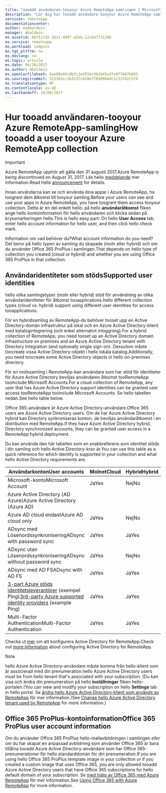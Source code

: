```yaml
---
title: "aaaAdd användaren-tooyour Azure RemoteApp-samlingen | Microsoft Docs"
description: "Lär dig hur tooadd användare tooyour Azure RemoteApp-samling"
services: remoteapp
documentationcenter: 
author: msmbaldwin
manager: mbaldwin
ms.assetid: 6b751fd2-2b11-499f-a2eb-12cb47f3129b
ms.service: remoteapp
ms.workload: compute
ms.tgt_pltfrm: na
ms.devlang: na
ms.topic: article
ms.date: 04/26/2017
ms.author: mbaldwin
ms.openlocfilehash: 0ae88e04c8bfc2ed55dc963945ed7e9ff687b603
ms.sourcegitcommit: 523283cc1b3c37c428e77850964dc1c33742c5f0
ms.translationtype: MT
ms.contentlocale: sv-SE
ms.lasthandoff: 10/06/2017
---
```

# <a name="how-tooadd-a-user-tooyour-azure-remoteapp-collection"></a><span data-ttu-id="8939b-103">Hur tooadd användaren-tooyour Azure RemoteApp-samling</span><span class="sxs-lookup"><span data-stu-id="8939b-103">How tooadd a user tooyour Azure RemoteApp collection</span></span>
> [!IMPORTANT]
> <span data-ttu-id="8939b-104">Azure RemoteApp upphör att gälla den 31 augusti 2017.</span><span class="sxs-lookup"><span data-stu-id="8939b-104">Azure RemoteApp is being discontinued on August 31, 2017.</span></span> <span data-ttu-id="8939b-105">Läs hello [meddelande](https://go.microsoft.com/fwlink/?linkid=821148) mer information.</span><span class="sxs-lookup"><span data-stu-id="8939b-105">Read hello [announcement](https://go.microsoft.com/fwlink/?linkid=821148) for details.</span></span>
> 
> 

<span data-ttu-id="8939b-106">Innan användarna kan se och använda dina appar i Azure RemoteApp, ha toogrant dem åtkomst till tooyour samling.</span><span class="sxs-lookup"><span data-stu-id="8939b-106">Before your users can see and use your apps in Azure RemoteApp, you have toogrant them access tooyour collection.</span></span> <span data-ttu-id="8939b-107">Detta är en del enkelt hello: på hello **användaråtkomst** fliken ange hello kontoinformation för hello användaren och klicka sedan på kryssmarkeringen hello.</span><span class="sxs-lookup"><span data-stu-id="8939b-107">This is hello easy part: On hello **User Access** tab, enter hello account information for hello user, and then click hello check mark.</span></span>

<span data-ttu-id="8939b-108">Information om vad behöver du?</span><span class="sxs-lookup"><span data-stu-id="8939b-108">What account information do you need?</span></span> <span data-ttu-id="8939b-109">Det beror på hello typen av samling du skapade (moln eller hybrid) och om du använder Office 365 ProPlus i samlingen.</span><span class="sxs-lookup"><span data-stu-id="8939b-109">That depends on hello type of collection you created (cloud or hybrid) and whether you are using Office 365 ProPlus in that collection.</span></span>

## <a name="supported-user-identities"></a><span data-ttu-id="8939b-110">Användaridentiteter som stöds</span><span class="sxs-lookup"><span data-stu-id="8939b-110">Supported user identities</span></span>
<span data-ttu-id="8939b-111">hello olika samlingstyper (moln eller hybrid) stöd för användning av olika användaridentiteter för åtkomst tooapplications.</span><span class="sxs-lookup"><span data-stu-id="8939b-111">hello different collection types (cloud vs. hybrid) support using different user identities for access tooapplications.</span></span>  

<span data-ttu-id="8939b-112">För en hybridsamling av RemoteApp-du behöver tooset upp en Active Directory-domän infrastruktur på lokal och en Azure Active Directory-klient med katalogintegrering (och enkel alternativt inloggning).</span><span class="sxs-lookup"><span data-stu-id="8939b-112">For a hybrid collection of RemoteApp, you need tooset up an Active Directory domain infrastructure on premises and an Azure Active Directory tenant with Directory Integration (and optionally single sign-on).</span></span> <span data-ttu-id="8939b-113">Dessutom måste toocreate vissa Active Directory-objekt i hello lokala katalog.</span><span class="sxs-lookup"><span data-stu-id="8939b-113">Additionally, you need toocreate some Active Directory objects in hello on-premises directory.</span></span>  

<span data-ttu-id="8939b-114">För en molnsamling i RemoteApp-kan användare som har stöd för identiteter för Azure Active Directory beviljas användaren åtkomst tooRemoteApp tooinclude Microsoft Accounts.</span><span class="sxs-lookup"><span data-stu-id="8939b-114">For a cloud collection of RemoteApp, any user that has Azure Active Directory support identities can be granted user access tooRemoteApp tooinclude Microsoft Accounts.</span></span>  <span data-ttu-id="8939b-115">Se hello tabellen nedan.</span><span class="sxs-lookup"><span data-stu-id="8939b-115">See hello table below.</span></span>

<span data-ttu-id="8939b-116">Office 365-användare är Azure Active Directory-användare.</span><span class="sxs-lookup"><span data-stu-id="8939b-116">Office 365 users are Azure Active Directory users.</span></span> <span data-ttu-id="8939b-117">Om de har Azure Active Directory hybrid kan Directory synkroniseras konton, de beviljas användaråtkomst i en distribution med RemoteApp.</span><span class="sxs-lookup"><span data-stu-id="8939b-117">If they have Azure Active Directory hybrid, Directory synchronized accounts, they can be granted user access in a RemoteApp hybrid deployment.</span></span>   

<span data-ttu-id="8939b-118">Du kan använda den här tabellen som en snabbreferens som identitet stöds i din samling och hello Active Directory-krav är.</span><span class="sxs-lookup"><span data-stu-id="8939b-118">You can use this table as a quick reference for which identity is supported in your collection and what hello Active Directory requirements are.</span></span>

| <span data-ttu-id="8939b-119">Användarkonton</span><span class="sxs-lookup"><span data-stu-id="8939b-119">User accounts</span></span> | <span data-ttu-id="8939b-120">Molnet</span><span class="sxs-lookup"><span data-stu-id="8939b-120">Cloud</span></span> | <span data-ttu-id="8939b-121">Hybrid</span><span class="sxs-lookup"><span data-stu-id="8939b-121">Hybrid</span></span> |
| --- | --- | --- |
| <span data-ttu-id="8939b-122">Microsoft-konto</span><span class="sxs-lookup"><span data-stu-id="8939b-122">Microsoft Account</span></span> |<span data-ttu-id="8939b-123">Ja</span><span class="sxs-lookup"><span data-stu-id="8939b-123">Yes</span></span> |<span data-ttu-id="8939b-124">Nej</span><span class="sxs-lookup"><span data-stu-id="8939b-124">No</span></span> |
| <span data-ttu-id="8939b-125">Azure Active Directory (AD Azure)</span><span class="sxs-lookup"><span data-stu-id="8939b-125">Azure Active Directory (Azure AD)</span></span> | | |
| <span data-ttu-id="8939b-126">Azure AD cloud endast</span><span class="sxs-lookup"><span data-stu-id="8939b-126">Azure AD cloud only</span></span> |<span data-ttu-id="8939b-127">Ja</span><span class="sxs-lookup"><span data-stu-id="8939b-127">Yes</span></span> |<span data-ttu-id="8939b-128">Nej</span><span class="sxs-lookup"><span data-stu-id="8939b-128">No</span></span> |
| <span data-ttu-id="8939b-129">ADsync med Lösenordssynkronisering</span><span class="sxs-lookup"><span data-stu-id="8939b-129">ADsync with password sync</span></span> |<span data-ttu-id="8939b-130">Ja</span><span class="sxs-lookup"><span data-stu-id="8939b-130">Yes</span></span> |<span data-ttu-id="8939b-131">Ja</span><span class="sxs-lookup"><span data-stu-id="8939b-131">Yes</span></span> |
| <span data-ttu-id="8939b-132">ADsync utan Lösenordssynkronisering</span><span class="sxs-lookup"><span data-stu-id="8939b-132">ADsync without password sync</span></span> |<span data-ttu-id="8939b-133">Ja</span><span class="sxs-lookup"><span data-stu-id="8939b-133">Yes</span></span> |<span data-ttu-id="8939b-134">Nej</span><span class="sxs-lookup"><span data-stu-id="8939b-134">No</span></span> |
| <span data-ttu-id="8939b-135">ADsync med AD FS</span><span class="sxs-lookup"><span data-stu-id="8939b-135">ADsync with AD FS</span></span> |<span data-ttu-id="8939b-136">Ja</span><span class="sxs-lookup"><span data-stu-id="8939b-136">Yes</span></span> |<span data-ttu-id="8939b-137">Ja</span><span class="sxs-lookup"><span data-stu-id="8939b-137">Yes</span></span> |
| <span data-ttu-id="8939b-138">[3-part Azure stöds identitetsleverantörer](https://msdn.microsoft.com/library/azure/jj679342.aspx) (exempel Ping)</span><span class="sxs-lookup"><span data-stu-id="8939b-138">[3rd-party Azure supported identity providers](https://msdn.microsoft.com/library/azure/jj679342.aspx)  (example Ping)</span></span> |<span data-ttu-id="8939b-139">Ja</span><span class="sxs-lookup"><span data-stu-id="8939b-139">Yes</span></span> |<span data-ttu-id="8939b-140">Ja</span><span class="sxs-lookup"><span data-stu-id="8939b-140">Yes</span></span> |
| <span data-ttu-id="8939b-141">Multi-Factor Authentication</span><span class="sxs-lookup"><span data-stu-id="8939b-141">Multi-Factor Authentication</span></span> |<span data-ttu-id="8939b-142">Ja</span><span class="sxs-lookup"><span data-stu-id="8939b-142">Yes</span></span> |<span data-ttu-id="8939b-143">Ja</span><span class="sxs-lookup"><span data-stu-id="8939b-143">Yes</span></span> |

<span data-ttu-id="8939b-144">Checka ut [mer](remoteapp-ad.md) om att konfigurera Active Directory för RemoteApp.</span><span class="sxs-lookup"><span data-stu-id="8939b-144">Check out [more information](remoteapp-ad.md) about configuring Active Directory for RemoteApp.</span></span>

> [!NOTE]
> <span data-ttu-id="8939b-145">hello Azure Active Directory-användare måste komma från hello-klient som är associerad med din prenumeration.</span><span class="sxs-lookup"><span data-stu-id="8939b-145">hello Azure Active Directory users must be from hello tenant that's associated with your subscription.</span></span> <span data-ttu-id="8939b-146">(Du kan visa och ändra din prenumeration på hello **inställningar** fliken hello-portalen.</span><span class="sxs-lookup"><span data-stu-id="8939b-146">(You can view and modify your subscription on hello **Settings** tab in hello portal.</span></span> <span data-ttu-id="8939b-147">Se [ändra hello Azure Active Directory-klient som används av RemoteApp](remoteapp-changetenant.md) för mer information.)</span><span class="sxs-lookup"><span data-stu-id="8939b-147">See [Change hello Azure Active Directory tenant used by RemoteApp](remoteapp-changetenant.md) for more information.)</span></span>
> 
> 

## <a name="office-365-proplus-user-account-information"></a><span data-ttu-id="8939b-148">Office 365 ProPlus-kontoinformation</span><span class="sxs-lookup"><span data-stu-id="8939b-148">Office 365 ProPlus user account information</span></span>
<span data-ttu-id="8939b-149">Om du använder Office 365 ProPlus hello-mallavbildningen i samlingen *eller* om du har skapat en anpassad avbildning som använder Office 365 är bara tillåtna tooadd Azure Active Directory-användare som har Office 365-prenumerationer för hello standarddomän för din prenumeration.</span><span class="sxs-lookup"><span data-stu-id="8939b-149">If you are using hello Office 365 ProPlus template image in your collection *or* if you created a custom image that uses Office 365, you are only allowed tooadd Azure Active Directory users that have Office 365 subscriptions for hello default domain of your subscription.</span></span> <span data-ttu-id="8939b-150">Se [med hjälp av Office 365 med Azure RemoteApp](remoteapp-o365.md) för mer information.</span><span class="sxs-lookup"><span data-stu-id="8939b-150">See [Using Office 365 with Azure RemoteApp](remoteapp-o365.md) for more information.</span></span>


